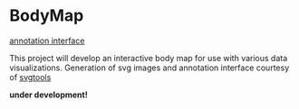 # BodyMap

[annotation interface](http://vsoch.github.io/bodymap/)

This project will develop an interactive body map for use with various data visualizations. Generation of svg images and annotation interface courtesy of [svgtools](http://www.github.com/vsoch/svgtools)

**under development!**
